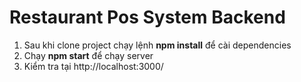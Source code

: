 # Restaurant Pos System Backend

1. Sau khi clone project chạy lệnh **npm install** để cài dependencies 
2. Chạy **npm start** để chạy server
3. Kiểm tra tại http://localhost:3000/
